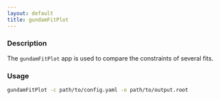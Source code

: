```yaml
---
layout: default
title: gundamFitPlot
---
```


### Description 

The `gundamFitPlot` app is used to compare the constraints of several fits.

### Usage

```bash
gundamFitPlot -c path/to/config.yaml -o path/to/output.root
```

